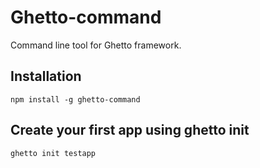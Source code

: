 Ghetto-command
==============
Command line tool for Ghetto framework.


Installation
------------
```
npm install -g ghetto-command
```

Create your first app using ghetto init
---------------------------------------
```
ghetto init testapp
```